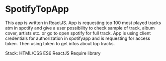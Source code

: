 # SpotifyTopApp

This app is written in ReactJS. App is requesting top 100 most played tracks atm in spotify and give a user possibility to check sample of track, album cover, artists etc. or go to open spotify for full track.
App is using client credentials for authorization in spotifyapp and is requesting for access token. Then using token to get infos about top tracks.

Stack:
HTML/CSS
ES6 ReactJS
Require library
